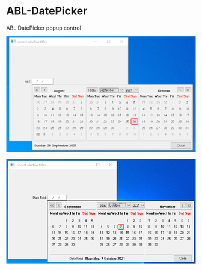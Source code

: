 # ABL-DatePicker
ABL DatePicker popup control

![MultiCalender2.PNG](MultiCalender2.PNG)

![MultiCalender2.PNG](MultiCalender3.PNG)
